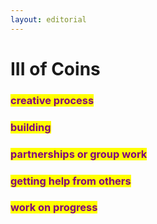 ```yaml
---
layout: editorial
---
```


# III of Coins

###

### <mark style="color:purple;">creative process</mark>&#x20;

### <mark style="color:purple;">building</mark>

### <mark style="color:purple;">partnerships or group work</mark>

### <mark style="color:purple;">getting help from others</mark>&#x20;

### <mark style="color:purple;">work on progress</mark>

<mark style="color:purple;"></mark>

<mark style="color:purple;"></mark>
